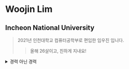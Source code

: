 

Woojin Lim
==

Incheon National University
-----------------------------
> 2021년 인천대학교 컴퓨터공학부로 편입한 임우진 입니다.
> > 올해 26살이고, 친하게 지내요!

<details>
<summary>경력 아닌 경력</summary>
<div markdown="1">

2018.11~2021.02 직장생활하다 벽느끼고 다시 공부.. 
</div>
</details>

